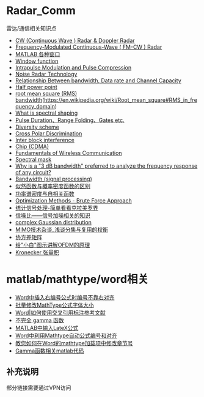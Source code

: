 # Radar_Comm
雷达/通信相关知识点

* [CW (Continuous Wave ) Radar & Doppler Radar](http://www.radartutorial.eu/02.basics/Continuous%20Wave%20Radar.en.html)
* [Frequency-Modulated Continuous-Wave ( FM-CW ) Radar](http://www.radartutorial.eu/02.basics/Frequency%20Modulated%20Continuous%20Wave%20Radar.en.html)
* [MATLAB 各种窗口](http://blog.sina.com.cn/s/blog_777c1e570100q14n.html)
* [Window function](https://en.wikipedia.org/wiki/Window_function)
* [Intrapulse  Modulation  and  Pulse  Compression](http://www.radartutorial.eu/08.transmitters/Intrapulse%20Modulation.en.html)
* [Noise  Radar  Technology](http://www.radartutorial.eu/02.basics/Noise%20radar.en.html)
* [Relationship Between bandwidth, Data rate and Channel Capacity](http://computernetworkingsimplified.com/physical-layer/relationship-bandwidth-data-rate-channel-capacity/)
* [Half  power  point](https://en.wikipedia.org/wiki/Half_power_point)
* [root mean square (RMS) bandwidth](http://www.edaboard.com/thread37213.html)(https://en.wikipedia.org/wiki/Root_mean_square#RMS_in_frequency_domain)
* [What is spectral shaping](https://www.izotope.com/en/community/blog/tips-tutorials/2016/09/what-is-spectral-shaping.html)
* [Pulse Duration、Range Folding、Gates  etc.](http://www.geosci.sfsu.edu/geosciences/classes/m835/Radar/rangefolding.html)
* [Diversity scheme](https://en.wikipedia.org/wiki/Diversity_scheme)
* [Cross Polar Discrimination](http://iitd.vlab.co.in/?sub=65&brch=179&sim=405&cnt=1)
* [Inter block interference](http://www.crazyengineers.com/threads/inter-block-interference.6483/)
* [Chip (CDMA) ](https://en.wikipedia.org/wiki/Chip_(CDMA))
* [Fundamentals of Wireless Communication](https://web.stanford.edu/~dntse/wireless_book.html)
* [Spectral mask](http://dsp.stackexchange.com/questions/23556/spectral-mask-and-power-spectral-density)
* [Why is a "3 dB bandwidth" preferred to analyze the frequency response of any circuit?](https://www.researchgate.net/post/Why_is_a_3_dB_bandwidth_preferred_to_analyze_the_frequency_response_of_any_circuit)
* [Bandwidth (signal processing) ](https://en.wikipedia.org/wiki/Bandwidth_(signal_processing))
* [似然函数与概率密度函数的区别](https://blog.csdn.net/u012284960/article/details/72859171)
* [功率谱密度与自相关函数](http://blog.sina.com.cn/s/blog_4b164557010194y2.html)
* [Optimization Methods - Brute Force Approach](http://www.statistics4u.info/fundstat_eng/cc_optim_meth_brutefrc.html)
* [统计信号处理-简单看看克拉美罗界](http://www.mamicode.com/info-detail-639317.html)
* [信噪比——信号加噪相关的知识](https://www.cnblogs.com/yinheyi/p/7429127.html)
* [complex Gaussian distribution](https://everything2.com/title/complex+Gaussian+distribution)
* [MIMO技术杂谈_浅谈分集与复用的权衡](http://www.txrjy.com/forum.php?mod=viewthread&tid=667901&page=1&authorid=854560)
* [协方差矩阵](https://blog.csdn.net/baidu_38172402/article/details/82750492)
* [给"小白"图示讲解OFDM的原理](https://blog.csdn.net/madongchunqiu/article/details/18614233)
* [Kronecker 张量积](https://blog.csdn.net/donggua_fu/article/details/67632701)
# matlab/mathtype/word相关
* [Word中插入右编号公式时编号不靠右对齐](https://blog.csdn.net/zaishuiyifangxym/article/details/81709319)
* [批量修改MathType公式字体大小](https://blog.csdn.net/zaishuiyifangxym/article/details/89467901)
* [Word|如何使用交叉引用标注参考文献](https://www.jianshu.com/p/e6f71f8ba19a)
* [不完全 gamma 函数](https://ww2.mathworks.cn/help/matlab/ref/gammainc.html)
* [MATLAB中输入LateX公式](https://blog.csdn.net/XSTX1996/article/details/81627219)
* [Word中利用Mathtype自动公式编号和对齐](https://jingyan.baidu.com/album/3aed632e2056c17010809190.html?picindex=13)
* [教您如何在Word的mathtype加载项中修改章节号](https://www.mathtype.cn/jiqiao/xiugai-zhangjiehao.html)
* [Gamma函数相关matlab代码](https://www.cnblogs.com/NaughtyBaby/p/4285500.html)
## 补充说明
部分链接需要通过VPN访问
